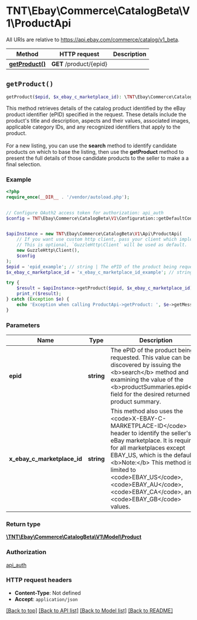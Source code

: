 # TNT\Ebay\Commerce\CatalogBeta\V1\ProductApi

All URIs are relative to https://api.ebay.com/commerce/catalog/v1_beta.

Method | HTTP request | Description
------------- | ------------- | -------------
[**getProduct()**](ProductApi.md#getProduct) | **GET** /product/{epid} | 


## `getProduct()`

```php
getProduct($epid, $x_ebay_c_marketplace_id): \TNT\Ebay\Commerce\CatalogBeta\V1\Model\Product
```



This method retrieves details of the catalog product identified by the eBay product identifier (ePID) specified in the request. These details include the product's title and description, aspects and their values, associated images, applicable category IDs, and any recognized identifiers that apply to the product. <br /><br /> For a new listing, you can use the <b>search</b> method to identify candidate products on which to base the listing, then use the <b>getProduct</b> method to present the full details of those candidate products to the seller to make a a final selection.

### Example

```php
<?php
require_once(__DIR__ . '/vendor/autoload.php');


// Configure OAuth2 access token for authorization: api_auth
$config = TNT\Ebay\Commerce\CatalogBeta\V1\Configuration::getDefaultConfiguration()->setAccessToken('YOUR_ACCESS_TOKEN');


$apiInstance = new TNT\Ebay\Commerce\CatalogBeta\V1\Api\ProductApi(
    // If you want use custom http client, pass your client which implements `GuzzleHttp\ClientInterface`.
    // This is optional, `GuzzleHttp\Client` will be used as default.
    new GuzzleHttp\Client(),
    $config
);
$epid = 'epid_example'; // string | The ePID of the product being requested. This value can be discovered by issuing the <b>search</b> method and examining the value of the <b>productSummaries.epid</b> field for the desired returned product summary.
$x_ebay_c_marketplace_id = 'x_ebay_c_marketplace_id_example'; // string | This method also uses the <code>X-EBAY-C-MARKETPLACE-ID</code> header to identify the seller's eBay marketplace. It is required for all marketplaces except EBAY_US, which is the default. <b>Note:</b> This method is limited to <code>EBAY_US</code>, <code>EBAY_AU</code>, <code>EBAY_CA</code>, and <code>EBAY_GB</code> values.

try {
    $result = $apiInstance->getProduct($epid, $x_ebay_c_marketplace_id);
    print_r($result);
} catch (Exception $e) {
    echo 'Exception when calling ProductApi->getProduct: ', $e->getMessage(), PHP_EOL;
}
```

### Parameters

Name | Type | Description  | Notes
------------- | ------------- | ------------- | -------------
 **epid** | **string**| The ePID of the product being requested. This value can be discovered by issuing the &lt;b&gt;search&lt;/b&gt; method and examining the value of the &lt;b&gt;productSummaries.epid&lt;/b&gt; field for the desired returned product summary. |
 **x_ebay_c_marketplace_id** | **string**| This method also uses the &lt;code&gt;X-EBAY-C-MARKETPLACE-ID&lt;/code&gt; header to identify the seller&#39;s eBay marketplace. It is required for all marketplaces except EBAY_US, which is the default. &lt;b&gt;Note:&lt;/b&gt; This method is limited to &lt;code&gt;EBAY_US&lt;/code&gt;, &lt;code&gt;EBAY_AU&lt;/code&gt;, &lt;code&gt;EBAY_CA&lt;/code&gt;, and &lt;code&gt;EBAY_GB&lt;/code&gt; values. | [optional]

### Return type

[**\TNT\Ebay\Commerce\CatalogBeta\V1\Model\Product**](../Model/Product.md)

### Authorization

[api_auth](../../README.md#api_auth)

### HTTP request headers

- **Content-Type**: Not defined
- **Accept**: `application/json`

[[Back to top]](#) [[Back to API list]](../../README.md#endpoints)
[[Back to Model list]](../../README.md#models)
[[Back to README]](../../README.md)
